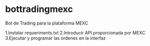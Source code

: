# bottradingmexc
Bot de Trading para la plataforma MEXC

1.Instalar requeriments.txt
2.Introducir API proporcionada por MEXC
3.Ejecutar y programar las ordenes en la interfaz
